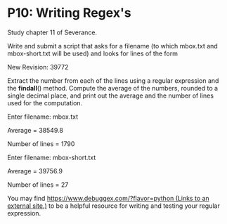 # P10: Writing Regex's

Study chapter 11 of Severance.

Write and submit a script that asks for a filename (to which mbox.txt and mbox-short.txt will be used) and looks for lines of the form

New Revision: 39772

Extract the number from each of the lines using a regular expression and the **findall**() method. Compute the average of the numbers, rounded to a single decimal place, and print out the average and the number of lines used for the computation.

Enter filename: mbox.txt

Average = 38549.8

Number of lines = 1790

Enter filename: mbox-short.txt

Average = 39756.9

Number of lines = 27

You may find [https://www.debuggex.com/?flavor=python (Links to an external site.)](https://www.debuggex.com/?flavor=python) to be a helpful resource for writing and testing your regular expression.
